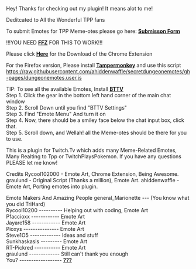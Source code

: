Hey! Thanks for checking out my plugin! It means alot to me!

Deditcated to All the Wonderful TPP fans

To submit Emotes for TPP Meme-otes please go here: **[Submisson Form](http://goo.gl/forms/E8qS1JH0C6)**


!!!YOU NEED **[FFZ](http://www.frankerfacez.com/)** FOR THIS TO WORK!!!

Please click **[Here](https://chrome.google.com/webstore/detail/tpp-memotes/chagjmfjhbhihelppcenkcjobbnbaifn)** for the Download of the
Chrome Extension

For the Firefox version, Please install **[Tampermonkey](https://addons.mozilla.org/en-US/firefox/addon/tampermonkey/)** and use this script 	https://raw.githubusercontent.com/ahiddenwaffle/secretdungeonemotes/gh-pages/dungeonemotes.user.js

TIP: To see all the available Emotes, Install **[BTTV](https://nightdev.com/betterttv/)**   
Step 1. Click the gear in the bottom left hand corner of the main chat window  
Step 2. Scroll Down until you find "BTTV Settings"  
Step 3. Find "Emote Menu" And turn it on  
Step 4. Now, there should be a smiley face below the chat input box, click that.  
Step 5. Scroll down, and Wellah! all the Meme-otes should be there for you to use.  

This is a plugin for Twitch.Tv which adds many Meme-Related Emotes, Many Realting to Tpp or TwitchPlaysPokemon. 
If you have any questions PLEASE let me know! 


Credits
Rycool102000 - Emote Art, Chrome Extension, Being Awesome.
graulund - Original Script (Thanks a million), Emote Art.
ahiddenwaffle - Emote Art, Porting emotes into plugin.

Emote Makers And Amazing People
general_Marionette --- (You know what you did TriHard)  
Rycool10200 ---------- Helping out with coding, Emote Art  
Pfaccioxx ------------ Emote Art  
Jayare158 ------------ Emote Art  
Pioxys --------------- Emote Art  
Steve1O5 ------------- Ideas and stuff  
Sunkhaskasis --------- Emote Art  
RT-Pickred ----------- Emote Art  
graulund ------------- Still can't thank you enough  
You? ------------------ **[???](http://goo.gl/forms/E8qS1JH0C6)**
